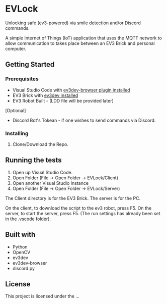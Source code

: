 # EVLock
Unlocking safe (ev3-powered) via smile detection and/or Discord commands.

A simple Internet of Things (IoT) application that uses the MQTT network to allow communication to takes place between an EV3 Brick and personal computer.

## Getting Started

### Prerequisites

* Visual Studio Code with [ev3dev-browser plugin installed](https://marketplace.visualstudio.com/items?itemName=dlech.ev3dev-browser)
* EV3 Brick with [ev3dev installed](https://www.ev3dev.org/)
* EV3 Robot Built - (LDD file will be provided later)

[Optional]
* Discord Bot's Tokean - if one wishes to send commands via Discord.

### Installing

1. Clone/Download the Repo.

## Running the tests

1. Open up Visual Studio Code.
2. Open Folder (File -> Open Folder -> EVLock/Client)
3. Open another Visual Studio Instance
4. Open Folder (File -> Open Folder -> EVLock/Server)

The Client directory is for the EV3 Brick. The server is for the PC.

On the client, to download the script to the ev3 robot, press F5.
On the server, to start the server, press F5.
(The run settings has already been set in the .vscode folder).

## Built with

* Python
* OpenCV
* ev3dev
* ev3dev-browser
* discord.py

## License

This project is licensed under the ...
